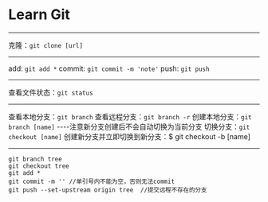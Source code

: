 # Learn Git

------------------------
克隆：`git clone [url]`

----------------
add: `git add *`
commit: `git commit -m 'note'`
push: `git push`

----------------
查看文件状态：`git status`

-------
查看本地分支：`git branch`
查看远程分支：`git branch -r`
创建本地分支：`git branch [name]` ----注意新分支创建后不会自动切换为当前分支
切换分支：`git checkout [name]`
创建新分支并立即切换到新分支：$ git checkout -b [name]

------------
```
git branch tree
git checkout tree
git add *
git commit -m '' //单引号内不能为空，否则无法commit
git push --set-upstream origin tree  //提交远程不存在的分支
```